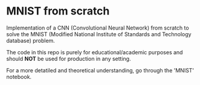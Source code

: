 # MNIST from scratch

Implementation of a CNN (Convolutional Neural Network) from scratch to solve the MNIST (Modified National Institute of Standards and Technology database) problem.

The code in this repo is purely for educational/academic purposes and should **NOT** be used for production in any setting. 

For a more detatiled and theoretical understanding, go through the 'MNIST' notebook.